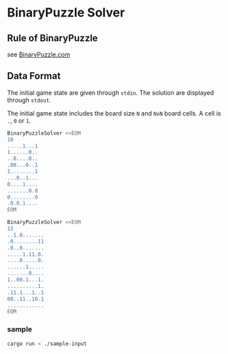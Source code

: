 # BinaryPuzzle Solver

## Rule of BinaryPuzzle

see [BinaryPuzzle.com](http://binarypuzzle.com/)

## Data Format

The initial game state are given through `stdin`.
The solution are displayed through `stdout`.

The initial game state includes the board size `N` and `NxN` board cells.
A cell is `.`, `0` or `1`.

```bash
BinaryPuzzleSolver <<EOM
10
.....1...1
1......0..
..0....0..
.00...0..1
1........1
...0..1...
0....1....
.......0.0
0........0
.0.0.1....
EOM
```

```bash
BinaryPuzzleSolver <<EOM
12
..1.0.......
.0........11
.0..0.......
.....1.11.0.
....0.....0.
......1.....
.......0....
1..00.1...1.
..........1.
.11.1...1..1
00..11..10.1
............
EOM
```

### sample

```bash
cargo run < ./sample-input
```

